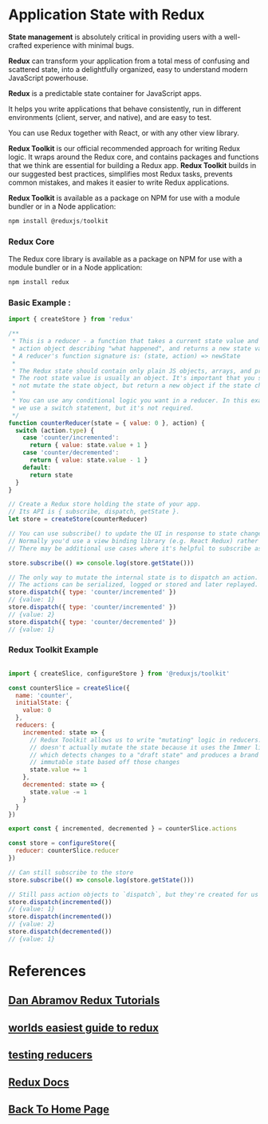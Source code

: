 # Application State with Redux

**State management** is absolutely critical in providing users with a well-crafted experience with minimal bugs.

**Redux** can transform your application from a total mess of confusing and scattered state, into a delightfully organized, easy to understand modern JavaScript powerhouse.

**Redux** is a predictable state container for JavaScript apps.

It helps you write applications that behave consistently, run in different environments (client, server, and native), and are easy to test.

You can use Redux together with React, or with any other view library.

**Redux Toolkit** is our official recommended approach for writing Redux logic. It wraps around the Redux core, and contains packages and functions that we think are essential for building a Redux app. **Redux Toolkit** builds in our suggested best practices, simplifies most Redux tasks, prevents common mistakes, and makes it easier to write Redux applications.


**Redux Toolkit** is available as a package on NPM for use with a module bundler or in a Node application:


```js 
npm install @reduxjs/toolkit
````


### Redux Core
The Redux core library is available as a package on NPM for use with a module bundler or in a Node application:

```js
npm install redux
```

### Basic Example :

```js
import { createStore } from 'redux'

/**
 * This is a reducer - a function that takes a current state value and an
 * action object describing "what happened", and returns a new state value.
 * A reducer's function signature is: (state, action) => newState
 *
 * The Redux state should contain only plain JS objects, arrays, and primitives.
 * The root state value is usually an object. It's important that you should
 * not mutate the state object, but return a new object if the state changes.
 *
 * You can use any conditional logic you want in a reducer. In this example,
 * we use a switch statement, but it's not required.
 */
function counterReducer(state = { value: 0 }, action) {
  switch (action.type) {
    case 'counter/incremented':
      return { value: state.value + 1 }
    case 'counter/decremented':
      return { value: state.value - 1 }
    default:
      return state
  }
}

// Create a Redux store holding the state of your app.
// Its API is { subscribe, dispatch, getState }.
let store = createStore(counterReducer)

// You can use subscribe() to update the UI in response to state changes.
// Normally you'd use a view binding library (e.g. React Redux) rather than subscribe() directly.
// There may be additional use cases where it's helpful to subscribe as well.

store.subscribe(() => console.log(store.getState()))

// The only way to mutate the internal state is to dispatch an action.
// The actions can be serialized, logged or stored and later replayed.
store.dispatch({ type: 'counter/incremented' })
// {value: 1}
store.dispatch({ type: 'counter/incremented' })
// {value: 2}
store.dispatch({ type: 'counter/decremented' })
// {value: 1}

```

### Redux Toolkit Example

```js

import { createSlice, configureStore } from '@reduxjs/toolkit'

const counterSlice = createSlice({
  name: 'counter',
  initialState: {
    value: 0
  },
  reducers: {
    incremented: state => {
      // Redux Toolkit allows us to write "mutating" logic in reducers. It
      // doesn't actually mutate the state because it uses the Immer library,
      // which detects changes to a "draft state" and produces a brand new
      // immutable state based off those changes
      state.value += 1
    },
    decremented: state => {
      state.value -= 1
    }
  }
})

export const { incremented, decremented } = counterSlice.actions

const store = configureStore({
  reducer: counterSlice.reducer
})

// Can still subscribe to the store
store.subscribe(() => console.log(store.getState()))

// Still pass action objects to `dispatch`, but they're created for us
store.dispatch(incremented())
// {value: 1}
store.dispatch(incremented())
// {value: 2}
store.dispatch(decremented())
// {value: 1}

```

# References

## [Dan Abramov Redux Tutorials](https://egghead.io/courses/fundamentals-of-redux-course-from-dan-abramov-bd5cc867)

## [worlds easiest guide to redux](https://www.freecodecamp.org/news/understanding-redux-the-worlds-easiest-guide-to-beginning-redux-c695f45546f6)

## [testing reducers](https://www.freecodecamp.org/news/understanding-redux-the-worlds-easiest-guide-to-beginning-redux-c695f45546f6)

## [Redux Docs](https://www.freecodecamp.org/news/understanding-redux-the-worlds-easiest-guide-to-beginning-redux-c695f45546f6)


## [Back To Home Page](../../README.md)
